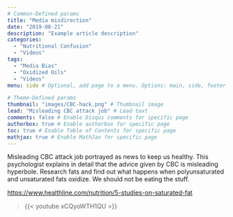```yaml
---
# Common-Defined params
title: "Media misdirection"
date: "2019-08-21"
description: "Example article description"
categories:
  - "Nutritional Confusion"
  - "Videos"
tags:
  - "Media Bias"
  - "Oxidized Oils"
  - "Videos"
menu: side # Optional, add page to a menu. Options: main, side, footer

# Theme-Defined params
thumbnail: "images/CBC-hack.png" # Thumbnail image
lead: "Misleading CBC attack job" # Lead text
comments: false # Enable Disqus comments for specific page
authorbox: true # Enable authorbox for specific page
toc: true # Enable Table of Contents for specific page
mathjax: true # Enable MathJax for specific page
---
```


Misleading CBC attack job portrayed as news to keep us healthy. This psychologist explains in detail that the advice given by CBC is misleading hyperbole. Research fats and find out what happens when polyunsaturated and unsaturated fats oxidize. We should not be eating the stuff.  

 https://www.healthline.com/nutrition/5-studies-on-saturated-fat

 > {{< youtube xCQyoWTH1QU >}}
